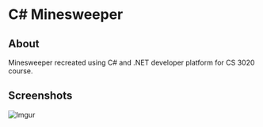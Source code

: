 # C# Minesweeper
## About
Minesweeper recreated using C# and .NET developer platform for CS 3020 course.
## Screenshots
![Imgur](https://imgur.com/1jiPwXG.png)